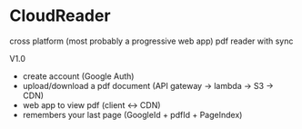 # CloudReader
cross platform (most probably a progressive web app) pdf reader with sync

V1.0
- create account (Google Auth)
- upload/download a pdf document (API gateway -> lambda -> S3 -> CDN)
- web app to view pdf (client <-> CDN)
- remembers your last page (GoogleId + pdfId + PageIndex)
